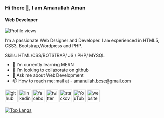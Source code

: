 ### Hi there 👋, I am Amanullah Aman
#### Web Developer
![Profile views](https://gpvc.arturio.dev/amanweb-dev)  

I’m a passionate Web Designer and Developer. I am experienced in HTML5, CSS3, Bootstrap,Wordpress and PHP. 

Skills: HTML/CSS/BOTSTRAP/ JS / PHP/ MYSQL

- 🌱 I’m currently learning MERN  
- 👯 I’m looking to collaborate on github 
- 💬 Ask me about Web Development 
- 📫 How to reach me: mail at - amanullah.bcse@gmail.com 


[<img src='https://cdn.jsdelivr.net/npm/simple-icons@3.0.1/icons/github.svg' alt='github' height='40'>](https://github.com/amanweb-dev)  [<img src='https://cdn.jsdelivr.net/npm/simple-icons@3.0.1/icons/linkedin.svg' alt='linkedin' height='40'>](https://www.linkedin.com/in/amanullah-aman-614669141/)  [<img src='https://cdn.jsdelivr.net/npm/simple-icons@3.0.1/icons/facebook.svg' alt='facebook' height='40'>](https://www.facebook.com/amanullah.bcse)  [<img src='https://cdn.jsdelivr.net/npm/simple-icons@3.0.1/icons/twitter.svg' alt='twitter' height='40'>](https://twitter.com/Amanullah_bcse)  [<img src='https://cdn.jsdelivr.net/npm/simple-icons@3.0.1/icons/stackoverflow.svg' alt='stackoverflow' height='40'>](https://stackoverflow.com/users/9765664/amanullah-aman)  [<img src='https://cdn.jsdelivr.net/npm/simple-icons@3.0.1/icons/youtube.svg' alt='YouTube' height='40'>](https://www.youtube.com/channel/UC-1UlPfU9sz-ScPFz0kG3fQ)  [<img src='https://cdn.jsdelivr.net/npm/simple-icons@3.0.1/icons/icloud.svg' alt='website' height='40'>](https://www.amanwebdev.com/)  

[![Top Langs](https://github-readme-stats.vercel.app/api/top-langs/?username=amanweb-dev)](https://github.com/anuraghazra/github-readme-stats)
